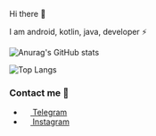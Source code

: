 Hi there 👋

I am android, kotlin, java, developer ⚡

![Anurag's GitHub stats](https://github-readme-stats.vercel.app/api?username=sliderzxc&show_icons=true&theme=radical)

![Top Langs](https://github-readme-stats.vercel.app/api/top-langs/?username=sliderzxc&theme=radical&layout=compact&langs_count=6)


### Contact me 🔗

- <a href="https://t.me/sliderzxc"><img src="https://upload.wikimedia.org/wikipedia/commons/thumb/8/82/Telegram_logo.svg/768px-Telegram_logo.svg.png" width=14 height=14 /> Telegram</a>
- <a href="https://instagram.com/sliderzxc?igshid=YmMyMTA2M2Y="><img src="https://upload.wikimedia.org/wikipedia/commons/a/a5/Instagram_icon.png" width=14 height=14 /> Instagram</a>
